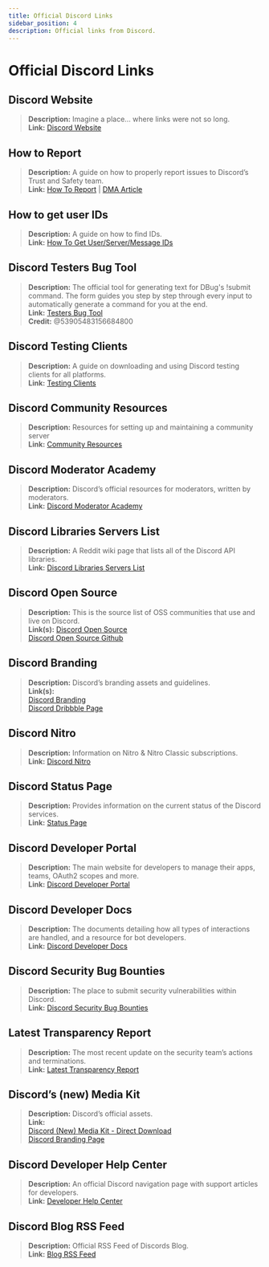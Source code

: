 ```yaml
---
title: Official Discord Links
sidebar_position: 4
description: Official links from Discord.
---
```


# Official Discord Links

## Discord Website

> **Description:** Imagine a place… where links were not so long.   <br/>
**Link:** [Discord Website](https://dis.gd/)

## How to Report

> **Description:** A guide on how to properly report issues to Discord’s Trust and Safety team.   <br/>
**Link:**  [How To Report](https://dis.gd/howtoreport) | [DMA Article](https://dis.gd/dma104)

## How to get user IDs

> **Description:** A guide on how to find IDs.   <br/>
**Link:**  [How To Get User/Server/Message IDs](https://dis.gd/findmyid)

## Discord Testers Bug Tool

> **Description:** The official tool for generating text for DBug's !submit command. The form guides you step by step through every input to automatically generate a command for you at the end.   <br/>
**Link:** [Testers Bug Tool](https://dis.gd/bug-tool)   <br/>
**Credit:** @53905483156684800

## Discord Testing Clients

> **Description:** A guide on downloading and using Discord testing clients for all platforms.   <br/>
**Link:** [Testing Clients](https://support.discord.com/hc/en-us/articles/360035675191-Discord-Testing-Clients)

## Discord Community Resources

> **Description:** Resources for setting up and maintaining a community server <br/>
**Link:** [Community Resources](https://discord.com/community) <br/>

## Discord Moderator Academy

> **Description:** Discord’s official resources for moderators, written by moderators.   <br/>
**Link:** [Discord Moderator Academy](https://dis.gd/moderation)

## Discord Libraries Servers List

> **Description:** A Reddit wiki page that lists all of the Discord API libraries.   <br/>
**Link:** [Discord Libraries Servers List](https://www.reddit.com/r/discordapp/wiki/developers)

## Discord Open Source

> **Description:** This is the source list of OSS communities that use and live on Discord.   <br/>
**Link(s):**
[Discord Open Source](https://discord.com/open-source)   <br/>
[Discord Open Source Github](https://github.com/discord/discord-open-source)

## Discord Branding  

> **Description:** Discord’s branding assets and guidelines.   <br/>
**Link(s):**  <br/>
[Discord Branding](https://discord.com/branding)  <br/>
[Discord Dribbble Page](https://discord.design/)

## Discord Nitro

> **Description:**  Information on Nitro & Nitro Classic subscriptions.   <br/>
**Link:** [Discord Nitro](https://dis.gd/nitro)

## Discord Status Page

> **Description:** Provides information on the current status of the Discord services.   <br/>
**Link:** [Status Page](https://dis.gd/status)

## Discord Developer Portal

> **Description:** The main website for developers to manage their apps, teams, OAuth2 scopes and more.    <br/>
**Link:** [Discord Developer Portal](https://discord.com/developers/)

## Discord Developer Docs

> **Description:** The documents detailing how all types of interactions are handled, and a resource for bot developers.   <br/>
**Link:** [Discord Developer Docs](https://discord.dev/)

## Discord Security Bug Bounties

> **Description:** The place to submit security vulnerabilities within Discord.   <br/>
**Link:** [Discord Security Bug Bounties](https://discord.com/security)

## Latest Transparency Report

> **Description:** The most recent update on the security team’s actions and terminations.   <br/>
**Link:** [Latest Transparency Report](https://discord.com/blog/discord-transparency-report-q1-2022)

## Discord’s (new) Media Kit

> **Description:** Discord’s official assets.   <br/>
**Link:** <br/>
[Discord (New) Media Kit - Direct Download](https://www.dropbox.com/sh/nabhhaq7kt59exr/AAB7U3f2pW-Jmvdul0yy7o-ia?dl=1)  <br/>
[Discord Branding Page](https://discord.com/branding)

## Discord Developer Help Center

> **Description:** An official Discord navigation page with support articles for developers. <br/>
**Link:** [Developer Help Center](https://support-dev.discord.com)

## Discord Blog RSS Feed

> **Description:** Official RSS Feed of Discords Blog. <br/>
**Link:** [Blog RSS Feed](https://discord.com/blog/rss.xml)
